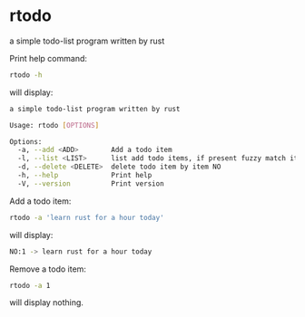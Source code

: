 # rtodo
a simple todo-list program written by rust


Print help command:
```bash
rtodo -h
```
will display:
```bash
a simple todo-list program written by rust

Usage: rtodo [OPTIONS]

Options:
  -a, --add <ADD>        Add a todo item
  -l, --list <LIST>      list add todo items, if present fuzzy match item content [default: ]
  -d, --delete <DELETE>  delete todo item by item NO
  -h, --help             Print help
  -V, --version          Print version
```

Add a todo item:
```bash
rtodo -a 'learn rust for a hour today'
```
will display:
```bash
NO:1 -> learn rust for a hour today
```

Remove a todo item:
```bash
rtodo -a 1
```
will display nothing.